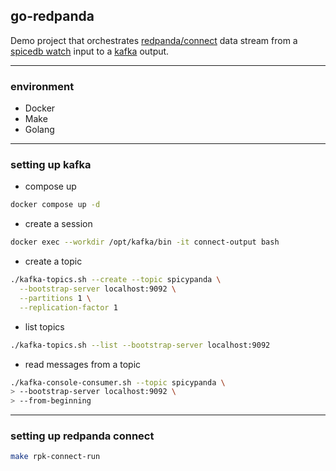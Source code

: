 ## go-redpanda

Demo project that orchestrates [redpanda/connect](https://github.com/redpanda-data/connect) data stream
from a [spicedb watch](https://docs.redpanda.com/redpanda-connect/components/inputs/spicedb_watch/) input to a [kafka](https://docs.redpanda.com/redpanda-connect/components/outputs/kafka/) output.

---

### environment

- Docker
- Make
- Golang

---

### setting up kafka

- compose up

```bash
docker compose up -d
```

- create a session

```bash
docker exec --workdir /opt/kafka/bin -it connect-output bash
```

- create a topic

```bash
./kafka-topics.sh --create --topic spicypanda \
  --bootstrap-server localhost:9092 \
  --partitions 1 \
  --replication-factor 1
```

- list topics

```bash
./kafka-topics.sh --list --bootstrap-server localhost:9092
```

- read messages from a topic

```bash
./kafka-console-consumer.sh --topic spicypanda \
> --bootstrap-server localhost:9092 \
> --from-beginning
```

---

### setting up redpanda connect

```bash
make rpk-connect-run
```
